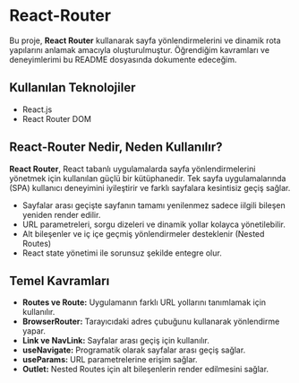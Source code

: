# React-Router
Bu proje, **React Router** kullanarak sayfa yönlendirmelerini ve dinamik rota yapılarını anlamak amacıyla oluşturulmuştur. Öğrendiğim kavramları ve deneyimlerimi bu README dosyasında dokumente edeceğim.

## Kullanılan Teknolojiler
- React.js
- React Router DOM

## React-Router Nedir, Neden Kullanılır?
**React Router**, React tabanlı uygulamalarda sayfa yönlendirmelerini yönetmek için kullanılan güçlü bir kütüphanedir. Tek sayfa uygulamalarında (SPA) kullanıcı deneyimini iyileştirir ve farklı sayfalara kesintisiz geçiş sağlar.
- Sayfalar arası geçişte sayfanın tamamı yenilenmez sadece iilgili bileşen yeniden render edilir.
- URL parametreleri, sorgu dizeleri ve dinamik yollar kolayca yönetilebilir.
- Alt bileşenler ve iç içe geçmiş yönlendirmeler desteklenir (Nested Routes)
- React state yönetimi ile sorunsuz şekilde entegre olur.

## Temel Kavramları
- **Routes ve Route:** Uygulamanın farklı URL yollarını tanımlamak için kullanılır.
- **BrowserRouter:** Tarayıcıdaki adres çubuğunu kullanarak yönlendirme yapar.
- **Link ve NavLink:** Sayfalar arası geçiş için kullanılır.
- **useNavigate:** Programatik olarak sayfalar arası geçiş sağlar.
- **useParams:** URL parametrelerine erişim sağlar.
- **Outlet:** Nested Routes için alt bileşenlerin render edilmesini sağlar.



